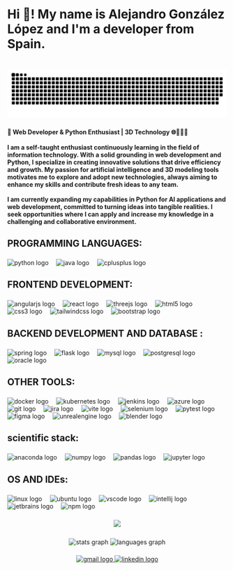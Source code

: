 <h1 align="left">Hi 👋! My name is Alejandro González López and I'm a developer from Spain.</h1>

###

<br clear="both">

<img src="https://raw.githubusercontent.com/aleglope/aleglope/output/snake.svg" alt="Snake animation" />

###

<h4 align="left">🚀 Web Developer & Python Enthusiast | 3D Technology 🌐👨‍💻🔧<br><br>I am a self-taught enthusiast continuously learning in the field of information technology. With a solid grounding in web development and Python, I specialize in creating innovative solutions that drive efficiency and growth. My passion for artificial intelligence and 3D modeling tools motivates me to explore and adopt new technologies, always aiming to enhance my skills and contribute fresh ideas to any team.<br><br>I am currently expanding my capabilities in Python for AI applications and web development, committed to turning ideas into tangible realities. I seek opportunities where I can apply and increase my knowledge in a challenging and collaborative environment.</h4>

###

<h2 align="left">PROGRAMMING LANGUAGES:</h2>

###

<div align="left">
  <img src="https://cdn.jsdelivr.net/gh/devicons/devicon/icons/python/python-original.svg" height="70" alt="python logo"  />
  <img width="10" />
  <img src="https://cdn.jsdelivr.net/gh/devicons/devicon/icons/java/java-original.svg" height="70" alt="java logo"  />
  <img width="10" />
  <img src="https://cdn.jsdelivr.net/gh/devicons/devicon/icons/cplusplus/cplusplus-original.svg" height="70" alt="cplusplus logo"  />
</div>

###

<h2 align="left">FRONTEND DEVELOPMENT:</h2>

###

<div align="left">
  <img src="https://cdn.simpleicons.org/angular/DD0031" height="70" alt="angularjs logo"  />
  <img width="10" />
  <img src="https://cdn.simpleicons.org/react/61DAFB" height="70" alt="react logo"  />
  <img width="10" />
  <img src="https://skillicons.dev/icons?i=threejs" height="70" alt="threejs logo"  />
  <img width="10" />
  <img src="https://cdn.simpleicons.org/html5/E34F26" height="70" alt="html5 logo"  />
  <img width="10" />
  <img src="https://cdn.simpleicons.org/css3/1572B6" height="70" alt="css3 logo"  />
  <img width="10" />
  <img src="https://cdn.simpleicons.org/tailwindcss/06B6D4" height="70" alt="tailwindcss logo"  />
  <img width="10" />
  <img src="https://skillicons.dev/icons?i=bootstrap" height="70" alt="bootstrap logo"  />
</div>


###

<h2 align="left">BACKEND DEVELOPMENT AND DATABASE :</h2>

###

<div align="left">
  <img src="https://cdn.simpleicons.org/spring/6DB33F" height="70" alt="spring logo"  />
  <img width="10" />
  <img src="https://skillicons.dev/icons?i=flask" height="70" alt="flask logo"  />
  <img width="10" />
  <img src="https://cdn.jsdelivr.net/gh/devicons/devicon/icons/mysql/mysql-original.svg" height="70" alt="mysql logo"  />
  <img width="10" />
  <img src="https://cdn.simpleicons.org/postgresql/4169E1" height="70" alt="postgresql logo"  />
  <img width="10" />
  <img src="https://cdn.jsdelivr.net/gh/devicons/devicon/icons/oracle/oracle-original.svg" height="70" alt="oracle logo"  />
</div>

###

<h2 align="left">OTHER TOOLS:</h2>

###

<div align="left">
  <img src="https://cdn.jsdelivr.net/gh/devicons/devicon/icons/docker/docker-original.svg" height="70" alt="docker logo"  />
  <img width="10" />
  <img src="https://cdn.jsdelivr.net/gh/devicons/devicon/icons/kubernetes/kubernetes-plain.svg" height="70" alt="kubernetes logo"  />
  <img width="10" />
  <img src="https://skillicons.dev/icons?i=jenkins" height="70" alt="jenkins logo"  />
  <img width="10" />
  <img src="https://cdn.jsdelivr.net/gh/devicons/devicon/icons/azure/azure-original.svg" height="70" alt="azure logo"  />
  <img width="10" />
  <img src="https://cdn.jsdelivr.net/gh/devicons/devicon/icons/git/git-original.svg" height="70" alt="git logo"  />
  <img width="10" />
  <img src="https://cdn.simpleicons.org/jira/0052CC" height="70" alt="jira logo"  />
  <img width="10" />
  <img src="https://skillicons.dev/icons?i=vite" height="70" alt="vite logo"  />
  <img width="10" />
  <img src="https://cdn.simpleicons.org/selenium/43B02A" height="70" alt="selenium logo"  />
  <img width="10" />
  <img src="https://cdn.jsdelivr.net/gh/devicons/devicon/icons/pytest/pytest-original.svg" height="70" alt="pytest logo"  />
  <img width="10" />
  <img src="https://cdn.jsdelivr.net/gh/devicons/devicon/icons/figma/figma-original.svg" height="70" alt="figma logo"  />
  <img width="10" />
  <img src="https://skillicons.dev/icons?i=unreal" height="70" alt="unrealengine logo"  />
  <img width="10" />
  <img src="https://skillicons.dev/icons?i=blender" height="70" alt="blender logo"  />
</div>

###

<h2 align="left">scientific stack:</h2>

###

<div align="left">
  <img src="https://cdn.simpleicons.org/anaconda/44A833" height="70" alt="anaconda logo"  />
  <img width="10" />
  <img src="https://cdn.jsdelivr.net/gh/devicons/devicon/icons/numpy/numpy-original.svg" height="70" alt="numpy logo"  />
  <img width="10" />
  <img src="https://cdn.jsdelivr.net/gh/devicons/devicon/icons/pandas/pandas-original.svg" height="70" alt="pandas logo"  />
  <img width="10" />
  <img src="https://cdn.jsdelivr.net/gh/devicons/devicon/icons/jupyter/jupyter-original.svg" height="70" alt="jupyter logo"  />
</div>

###

<h2 align="left">OS AND IDEs:</h2>

###

<div align="left">
  <img src="https://cdn.jsdelivr.net/gh/devicons/devicon/icons/linux/linux-original.svg" height="70" alt="linux logo"  />
  <img width="10" />
  <img src="https://cdn.simpleicons.org/ubuntu/E95420" height="70" alt="ubuntu logo"  />
  <img width="10" />
  <img src="https://cdn.simpleicons.org/visualstudiocode/007ACC" height="70" alt="vscode logo"  />
  <img width="10" />
  <img src="https://cdn.jsdelivr.net/gh/devicons/devicon/icons/intellij/intellij-original.svg" height="70" alt="intellij logo"  />
  <img width="10" />
  <img src="https://cdn.jsdelivr.net/gh/devicons/devicon/icons/jetbrains/jetbrains-original.svg" height="70" alt="jetbrains logo"  />
  <img width="10" />
  <img src="https://cdn.jsdelivr.net/gh/devicons/devicon/icons/npm/npm-original-wordmark.svg" height="70" alt="npm logo"  />
</div>

###

<div align="center">
  <img height="500" src="https://i.postimg.cc/T3Y26j5b/DALL-E-2024-04-11-22-35-23-A-continuous-banner-design-suitable-for-Git-Hub-integrating-the-Theory.webp"  />
</div>

###

<div align="center">
  <img src="https://github-readme-stats.vercel.app/api?username=aleglope&hide_title=false&hide_rank=false&show_icons=true&include_all_commits=true&count_private=true&disable_animations=false&theme=dracula&locale=en&hide_border=false" height="150" alt="stats graph"  />
  <img src="https://github-readme-stats.vercel.app/api/top-langs?username=aleglope&locale=en&hide_title=false&layout=compact&card_width=320&langs_count=5&theme=dracula&hide_border=false" height="150" alt="languages graph"  />
</div>

###

<div align="center">
  <a href="agonzlopez.11@gmail.com" target="_blank">
    <img src="https://img.shields.io/static/v1?message=Gmail&logo=gmail&label=&color=D14836&logoColor=white&labelColor=&style=for-the-badge" height="35" alt="gmail logo"  />
  </a>
  <a href="www.linkedin.com/in/alejandrogonzlopez" target="_blank">
    <img src="https://img.shields.io/static/v1?message=LinkedIn&logo=linkedin&label=&color=0077B5&logoColor=white&labelColor=&style=for-the-badge" height="35" alt="linkedin logo"  />
  </a>
</div>

###
